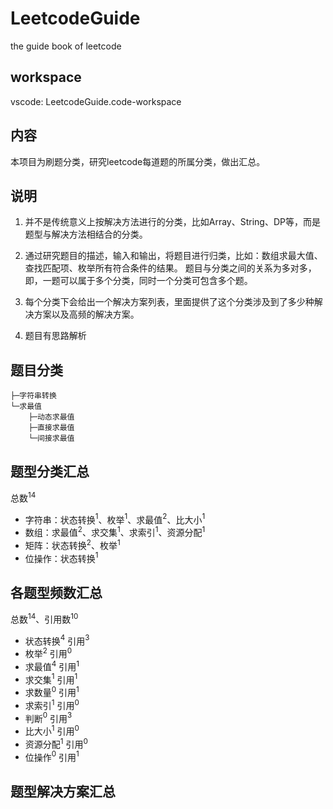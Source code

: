 # LeetcodeGuide

the guide book of leetcode

## workspace

vscode: LeetcodeGuide.code-workspace

## 内容

本项目为刷题分类，研究leetcode每道题的所属分类，做出汇总。

## 说明

1. 并不是传统意义上按解决方法进行的分类，比如Array、String、DP等，而是题型与解决方法相结合的分类。

2. 通过研究题目的描述，输入和输出，将题目进行归类，比如：数组求最大值、查找匹配项、枚举所有符合条件的结果。
题目与分类之间的关系为多对多，即，一题可以属于多个分类，同时一个分类可包含多个题。

3. 每个分类下会给出一个解决方案列表，里面提供了这个分类涉及到了多少种解决方案以及高频的解决方案。

4. 题目有思路解析

## 题目分类

``` text
├─字符串转换
└─求最值
    ├─动态求最值
    ├─直接求最值
    └─间接求最值
```

## 题型分类汇总

总数$^{14}$

+ 字符串：状态转换$^1$、枚举$^1$、求最值$^2$、比大小$^1$
+ 数组：求最值$^2$、求交集$^1$、求索引$^1$、资源分配$^1$
+ 矩阵：状态转换$^2$、枚举$^1$
+ 位操作：状态转换$^1$

## 各题型频数汇总

总数$^{14}$、引用数$^{10}$

+ 状态转换$^4$ 引用$^3$
+ 枚举$^2$ 引用$^0$
+ 求最值$^4$ 引用$^1$
+ 求交集$^1$ 引用$^1$
+ 求数量$^0$ 引用$^1$
+ 求索引$^1$ 引用$^0$
+ 判断$^0$ 引用$^3$
+ 比大小$^1$ 引用$^0$
+ 资源分配$^1$ 引用$^0$
+ 位操作$^0$ 引用$^1$

## 题型解决方案汇总
